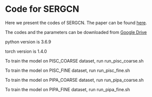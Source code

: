 # Code for SERGCN
Here we present the codes of SERGCN. The paper can be found [here](https://github.com/IFBigData/SERGCN/blob/master/8168paper.pdf).

The codes and the parameters can be downloaded from [Google Drive](https://drive.google.com/drive/folders/1AhzIF6kltDDoRgztt9FR8OC3WM9xShWW?usp=sharing) 

python version is 3.6.9

torch version is 1.4.0

To train the model on PISC_COARSE dataset, run run_pisc_coarse.sh

To train the model on PISC_FINE dataset, run run_pisc_fine.sh

To train the model on PIPA_COARSE dataset, run run_pipa_coarse.sh

To train the model on PIPA_FINE dataset, run run_pipa_fine.sh
